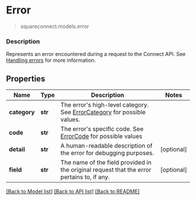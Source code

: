 # Error
> squareconnect.models.error

### Description

Represents an error encountered during a request to the Connect API.  See [Handling errors](#handlingerrors) for more information.

## Properties
Name | Type | Description | Notes
------------ | ------------- | ------------- | -------------
**category** | **str** | The error&#39;s high-level category. See [ErrorCategory](#type-errorcategory) for possible values. | 
**code** | **str** | The error&#39;s specific code. See [ErrorCode](#type-errorcode) for possible values | 
**detail** | **str** | A human-readable description of the error for debugging purposes. | [optional] 
**field** | **str** | The name of the field provided in the original request that the error pertains to, if any. | [optional] 

[[Back to Model list]](../README.md#documentation-for-models) [[Back to API list]](../README.md#documentation-for-api-endpoints) [[Back to README]](../README.md)


